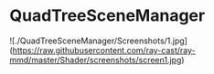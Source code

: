 # QuadTreeSceneManager
![./QuadTreeSceneManager/Screenshots/1.jpg] (https://raw.githubusercontent.com/ray-cast/ray-mmd/master/Shader/screenshots/screen1.jpg)
